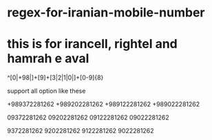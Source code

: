 # regex-for-iranian-mobile-number
# this is for irancell, rightel and hamrah e aval

^[0|+98|\]+[9]+[3|2|1|0|]+[0-9]{8}


support all option like these 

+989372281262
+989202281262
+989122281262
+989022281262

09372281262
09202281262
09122281262
09022281262

9372281262
9202281262
9122281262
9022281262
